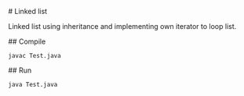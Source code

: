 # Linked list 

Linked list using inheritance and implementing own iterator to loop list.

## Compile

```
javac Test.java
```

## Run

```
java Test.java
```
